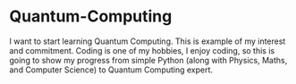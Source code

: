 # Quantum-Computing
I want to start learning Quantum Computing. This is example of my interest and commitment. Coding is one of my hobbies, I enjoy coding, so this is going to show my progress from simple Python (along with Physics, Maths, and Computer Science) to Quantum Computing expert.
